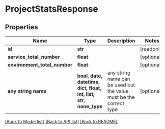 # ProjectStatsResponse


## Properties
Name | Type | Description | Notes
------------ | ------------- | ------------- | -------------
**id** | **str** |  | [readonly] 
**service_total_number** | **float** |  | [optional] 
**environment_total_number** | **float** |  | [optional] 
**any string name** | **bool, date, datetime, dict, float, int, list, str, none_type** | any string name can be used but the value must be the correct type | [optional]

[[Back to Model list]](../README.md#documentation-for-models) [[Back to API list]](../README.md#documentation-for-api-endpoints) [[Back to README]](../README.md)



